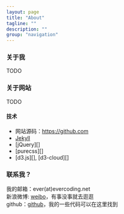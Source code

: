 ```yaml
---
layout: page
title: "About"
tagline: ""
description: ""
group: "navigation"
---
```


### 关于我

TODO

### 关于网站

TODO

#### 技术

* 网站源码：<https://github.com>
* [Jekyll][]
* [jQuery][]
* [purecss][]
* [d3.js][], [d3-cloud][]

### 联系我？

我的邮箱：ever(at)evercoding.net  
新浪微博: [weibo][weibo]，有事没事就去逛逛  
github：[github][github]，我的一些代码可以在这里找到  

[weibo]: http://weibo.com/
[github]: http://github.com/
[Jekyll]: http://jekyllrb.com "Transform your plain text into static websites and blogs"
